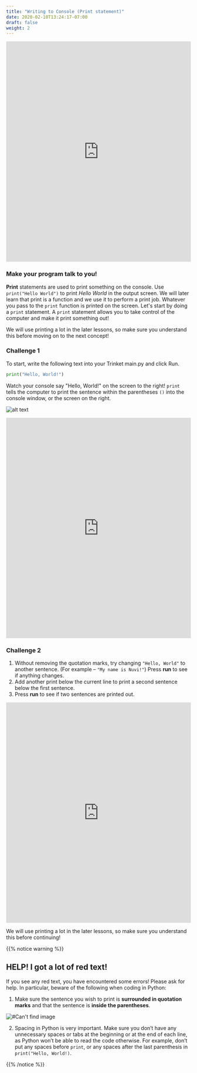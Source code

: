 ```yaml
---
title: "Writing to Console (Print statement)"
date: 2020-02-10T13:24:17-07:00
draft: false
weight: 2
---
```

<iframe width="100%" height="600px" src="https://www.youtube.com/embed/NrbQCjlzhYc" frameborder="0" allow="accelerometer; autoplay; encrypted-media; gyroscope; picture-in-picture" allowfullscreen></iframe>

### Make your program talk to you!

**Print** statements are used to print something on the console. Use `print("Hello World")` to print *Hello World* in the output screen. We will later learn that print is a function and we use it to perform a print job. Whatever you pass to the `print` function is printed on the screen.
Let's start by doing a `print` statement. A `print` statement allows you to take control of the computer and make it print something out! 

We will use printing a lot in the later lessons, so make sure you understand this before moving on to the next concept!

### Challenge 1
To start, write the following text into your Trinket main.py and click Run.

```python
print("Hello, World!")
```

Watch your console say "Hello, World!" on the screen to the right! `print` tells the computer to print the sentence within the parentheses `()` into the console window, or the screen on the right.

![alt text](../../img/print.png "hello world in python!")

<iframe src="https://trinket.io/embed/python/ce70252d93" width="100%" height="600" frameborder="0" marginwidth="0" marginheight="0" allowfullscreen></iframe>

### Challenge 2

1. Without removing the quotation marks, try changing `"Hello, World"` to another sentence. (For example – `"My name is Nuvi!"`) Press **run** to see if anything changes.
2. Add another print below the current line to print a second sentence below the first sentence.
3. Press **run** to see if two sentences are printed out.

<iframe src="https://trinket.io/embed/python/ce70252d93" width="100%" height="600" frameborder="0" marginwidth="0" marginheight="0" allowfullscreen></iframe>

We will use printing a lot in the later lessons, so make sure you understand this before continuing!

{{% notice warning %}}

## HELP! I got a lot of red text!

If you see any red text, you have encountered some errors! Please ask for help. In particular, beware of the following when coding in Python:

1. Make sure the sentence you wish to print is **surrounded in quotation marks** and that the sentence is **inside the parentheses**.

![#Can't find image](../../img/redLine.png)

2. Spacing in Python is very important. Make sure you don’t have any unnecessary spaces or tabs at the beginning or at the end of each line, as Python won’t be able to read the code otherwise. For example, don’t put any spaces before `print`, or any spaces after the last parenthesis in `print("Hello, World!)`.

{{% /notice %}}
